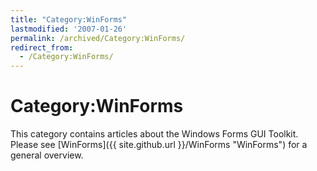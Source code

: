 ```yaml
---
title: "Category:WinForms"
lastmodified: '2007-01-26'
permalink: /archived/Category:WinForms/
redirect_from:
  - /Category:WinForms/
---
```


Category:WinForms
=================

This category contains articles about the Windows Forms GUI Toolkit. Please see [WinForms]({{ site.github.url }}/WinForms "WinForms") for a general overview.

